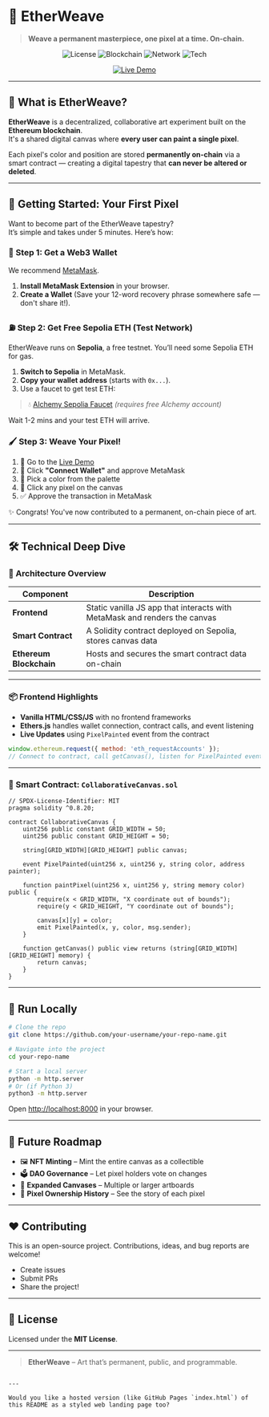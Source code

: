# 🎨 EtherWeave

> **Weave a permanent masterpiece, one pixel at a time. On-chain.**

<p align="center">
  <img src="https://img.shields.io/badge/license-MIT-purple.svg" alt="License">
  <img src="https://img.shields.io/badge/blockchain-Ethereum-blue.svg" alt="Blockchain">
  <img src="https://img.shields.io/badge/network-Sepolia-orange.svg" alt="Network">
  <img src="https://img.shields.io/badge/tech-Ethers.js-green.svg" alt="Tech">
</p>

<p align="center">
  <a href="https://jasneet2003.github.io/indore-web3-demo/" target="_blank">
    <img src="https://img.shields.io/badge/Live%20Demo-Launch%20EtherWeave-brightgreen?style=for-the-badge&logo=rocket" alt="Live Demo">
  </a>
</p>

---

## 🧵 What is EtherWeave?

**EtherWeave** is a decentralized, collaborative art experiment built on the **Ethereum blockchain**.  
It's a shared digital canvas where **every user can paint a single pixel**.

Each pixel's color and position are stored **permanently on-chain** via a smart contract — creating a digital tapestry that **can never be altered or deleted**.

---

## 🚀 Getting Started: Your First Pixel

Want to become part of the EtherWeave tapestry?  
It’s simple and takes under 5 minutes. Here’s how:

### 🧩 Step 1: Get a Web3 Wallet

We recommend [MetaMask](https://metamask.io/).

1. **Install MetaMask Extension** in your browser.
2. **Create a Wallet** (Save your 12-word recovery phrase somewhere safe — don't share it!).

### ⛽ Step 2: Get Free Sepolia ETH (Test Network)

EtherWeave runs on **Sepolia**, a free testnet. You’ll need some Sepolia ETH for gas.

1. **Switch to Sepolia** in MetaMask.
2. **Copy your wallet address** (starts with `0x...`).
3. Use a faucet to get test ETH:

> 💧 [Alchemy Sepolia Faucet](https://sepoliafaucet.com) *(requires free Alchemy account)*

Wait 1-2 mins and your test ETH will arrive.

### 🖌️ Step 3: Weave Your Pixel!

1. 🔗 Go to the [Live Demo](https://jasneet2003.github.io/indore-web3-demo/)
2. 🔐 Click **"Connect Wallet"** and approve MetaMask
3. 🎨 Pick a color from the palette
4. 🧱 Click any pixel on the canvas
5. ✅ Approve the transaction in MetaMask

✨ Congrats! You've now contributed to a permanent, on-chain piece of art.

---

## 🛠️ Technical Deep Dive

### 🔧 Architecture Overview

| Component | Description |
|----------|-------------|
| **Frontend** | Static vanilla JS app that interacts with MetaMask and renders the canvas |
| **Smart Contract** | A Solidity contract deployed on Sepolia, stores canvas data |
| **Ethereum Blockchain** | Hosts and secures the smart contract data on-chain |

---

### 📦 Frontend Highlights

- **Vanilla HTML/CSS/JS** with no frontend frameworks
- **Ethers.js** handles wallet connection, contract calls, and event listening
- **Live Updates** using `PixelPainted` event from the contract

```js
window.ethereum.request({ method: 'eth_requestAccounts' });
// Connect to contract, call getCanvas(), listen for PixelPainted events
````

---

### 📜 Smart Contract: `CollaborativeCanvas.sol`

```solidity
// SPDX-License-Identifier: MIT
pragma solidity ^0.8.20;

contract CollaborativeCanvas {
    uint256 public constant GRID_WIDTH = 50;
    uint256 public constant GRID_HEIGHT = 50;

    string[GRID_WIDTH][GRID_HEIGHT] public canvas;

    event PixelPainted(uint256 x, uint256 y, string color, address painter);

    function paintPixel(uint256 x, uint256 y, string memory color) public {
        require(x < GRID_WIDTH, "X coordinate out of bounds");
        require(y < GRID_HEIGHT, "Y coordinate out of bounds");

        canvas[x][y] = color;
        emit PixelPainted(x, y, color, msg.sender);
    }

    function getCanvas() public view returns (string[GRID_WIDTH][GRID_HEIGHT] memory) {
        return canvas;
    }
}
```

---

## 🧪 Run Locally

```bash
# Clone the repo
git clone https://github.com/your-username/your-repo-name.git

# Navigate into the project
cd your-repo-name

# Start a local server
python -m http.server
# Or (if Python 3)
python3 -m http.server
```

Open [http://localhost:8000](http://localhost:8000) in your browser.

---

## 🔮 Future Roadmap

* 🖼️ **NFT Minting** – Mint the entire canvas as a collectible
* 🗳️ **DAO Governance** – Let pixel holders vote on changes
* 🧩 **Expanded Canvases** – Multiple or larger artboards
* 🧭 **Pixel Ownership History** – See the story of each pixel

---

## ❤️ Contributing

This is an open-source project. Contributions, ideas, and bug reports are welcome!

* Create issues
* Submit PRs
* Share the project!

---

## 📄 License

Licensed under the **MIT License**.

---

> **EtherWeave** – Art that’s permanent, public, and programmable.

```

---

Would you like a hosted version (like GitHub Pages `index.html`) of this README as a styled web landing page too?
```
